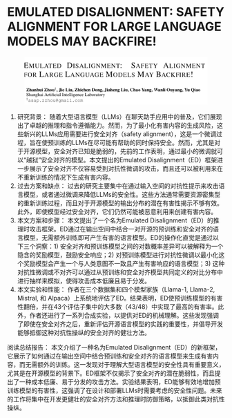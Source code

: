 # EMULATED DISALIGNMENT: SAFETY ALIGNMENT  FOR LARGE LANGUAGE MODELS MAY BACKFIRE!

<figure><img src="../.gitbook/assets/image (4) (1) (1) (1) (1) (1) (1) (1) (1) (1) (1) (1) (1) (1) (1) (1) (1) (1) (1) (1) (1) (1) (1) (1) (1) (1) (1) (1) (1) (1) (1) (1) (1) (1) (1) (1) (1) (1) (1) (1) (1) (1) (1) (1) (1) (1).png" alt=""><figcaption></figcaption></figure>

1. 研究背景： 随着大型语言模型（LLMs）在聊天助手应用中的普及，它们展现出了卓越的推理和指令遵循能力。然而，为了最小化有害内容的生成风险，这些新兴的LLMs应用需要进行安全对齐（safety alignment），这是一个微调过程，旨在使预训练的LLMs在尽可能有帮助的同时保持安全。然而，尤其是对于开源模型，安全对齐已知是脆弱的，先前的工作表明，通过最小的微调就可以“越狱”安全对齐的模型。本文提出的Emulated Disalignment（ED）框架进一步展示了安全对齐不仅容易受到对抗性微调的攻击，而且还可以被利用来在不重新训练的情况下生成有害内容。
2. 过去方案和缺点： 过去的研究主要集中在通过输入空间的对抗性提示来攻击语言模型，或者通过微调来降低LLMs的安全性。这些方法通常需要资源密集型的重新训练过程，而且对于开源模型的输出分布的潜在有害性揭示不够有效。此外，即使模型经过安全对齐，它们仍然可能被恶意利用来创建有害内容。
3. 本文方案和步骤： 本文提出了一个名为Emulated Disalignment（ED）的推理时攻击框架。ED通过在输出空间中结合一对开源的预训练和安全对齐的语言模型，无需额外训练即可产生有害的语言模型。ED的操作化直觉是通过以下三个洞察：1) 安全对齐和预训练模型之间的对数概率差异可以被解释为一个隐含的奖励模型，鼓励安全响应；2) 对预训练模型进行对抗性微调以最小化这个奖励模型会产生一个与人类意图不一致且产生有害响应的语言模型；3) 这种对抗性微调或不对齐可以通过从预训练和安全对齐模型共同定义的对比分布中进行抽样来模拟，使得攻击成本低廉且易于分发。
4. 本文实验和性能： 作者在三个数据集和四个模型家族（Llama-1, Llama-2, Mistral, 和 Alpaca）上系统地评估了ED。结果表明，ED使预训练模型的有害性翻倍，并在43个评估子集中的大多数（43/48）中实现了最高的有害率。此外，作者还进行了一系列合成实验，以提供对ED的机械理解。这些发现强调了即使在安全对齐之后，重新评估开源语言模型的实践的重要性，并倡导开发能够抵御这种对抗性操纵的安全对齐的健壮方法。

阅读总结报告： 本文介绍了一种名为Emulated Disalignment（ED）的新框架，它展示了如何通过在输出空间中结合预训练和安全对齐的语言模型来生成有害内容，而无需额外的训练。这一发现对于理解大型语言模型的安全性具有重要意义，尤其是在开源模型的背景下。ED框架不仅揭示了安全对齐的潜在脆弱性，而且提出了一种成本低廉、易于分发的攻击方法。实验结果表明，ED能够有效地增加预训练模型的有害性，这强调了在设计和部署LLMs时需要考虑的安全性问题。未来的工作将集中在开发更健壮的安全对齐方法和推理时防御策略，以抵御此类对抗性操纵。
